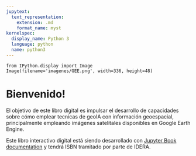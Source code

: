 ```yaml
---
jupytext:
  text_representation:
    extension: .md
    format_name: myst
kernelspec:
  display_name: Python 3
  language: python
  name: python3
---
```


```{code-cell} ipython3
from IPython.display import Image
Image(filename='imagenes/GEE.png', width=336, height=48)
```

# Bienvenido!

El objetivo de este libro digital es impulsar el desarrollo de capacidades sobre cómo emplear tecnicas de geoIA con información geoespacial, principalmente empleando imágenes satelitales disponibles en Google Earth Engine.

Este libro interactivo digital está siendo desarrollado con [Jupyter Book documentation](https://jupyterbook.org) y tendrá ISBN tramitado por parte de IDERA.

